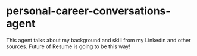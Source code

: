 # personal-career-conversations-agent
This agent talks about my background and skill from my Linkedin and other sources. Future of Resume is going to be this way!

